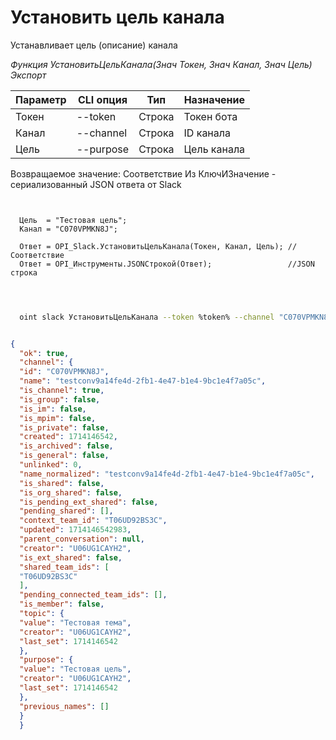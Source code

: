 ﻿---
sidebar_position: 12
---

# Установить цель канала
 Устанавливает цель (описание) канала


*Функция УстановитьЦельКанала(Знач Токен, Знач Канал, Знач Цель) Экспорт*

  | Параметр | CLI опция | Тип | Назначение |
  |-|-|-|-|
  | Токен | --token | Строка | Токен бота |
  | Канал | --channel | Строка | ID канала |
  | Цель | --purpose | Строка | Цель канала |

  
  Возвращаемое значение:   Соответствие Из КлючИЗначение - сериализованный JSON ответа от Slack

```bsl title="Пример кода"
	
  
  Цель  = "Тестовая цель";
  Канал = "C070VPMKN8J";
  
  Ответ = OPI_Slack.УстановитьЦельКанала(Токен, Канал, Цель); //Соответствие
  Ответ = OPI_Инструменты.JSONСтрокой(Ответ);                 //JSON строка
  
	
```

```sh title="Пример команды CLI"
    
  oint slack УстановитьЦельКанала --token %token% --channel "C070VPMKN8J" --purpose "Тестовая цель"

```


```json title="Результат"

{
  "ok": true,
  "channel": {
  "id": "C070VPMKN8J",
  "name": "testconv9a14fe4d-2fb1-4e47-b1e4-9bc1e4f7a05c",
  "is_channel": true,
  "is_group": false,
  "is_im": false,
  "is_mpim": false,
  "is_private": false,
  "created": 1714146542,
  "is_archived": false,
  "is_general": false,
  "unlinked": 0,
  "name_normalized": "testconv9a14fe4d-2fb1-4e47-b1e4-9bc1e4f7a05c",
  "is_shared": false,
  "is_org_shared": false,
  "is_pending_ext_shared": false,
  "pending_shared": [],
  "context_team_id": "T06UD92BS3C",
  "updated": 1714146542983,
  "parent_conversation": null,
  "creator": "U06UG1CAYH2",
  "is_ext_shared": false,
  "shared_team_ids": [
  "T06UD92BS3C"
  ],
  "pending_connected_team_ids": [],
  "is_member": false,
  "topic": {
  "value": "Тестовая тема",
  "creator": "U06UG1CAYH2",
  "last_set": 1714146542
  },
  "purpose": {
  "value": "Тестовая цель",
  "creator": "U06UG1CAYH2",
  "last_set": 1714146542
  },
  "previous_names": []
  }
  }

```
